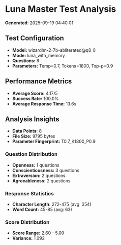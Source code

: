# Luna Master Test Analysis

**Generated:** 2025-09-19 04:40:01

## Test Configuration
- **Model:** wizardlm-2-7b-abliterated@q8_0
- **Mode:** luna_with_memory
- **Questions:** 8
- **Parameters:** Temp=0.7, Tokens=1800, Top-p=0.9

## Performance Metrics
- **Average Score:** 4.17/5
- **Success Rate:** 100.0%
- **Average Response Time:** 13.6s

## Analysis Insights
- **Data Points:** 8
- **File Size:** 9795 bytes
- **Parameter Fingerprint:** T0.7_K1800_P0.9

### Question Distribution
- **Openness:** 1 questions
- **Conscientiousness:** 3 questions
- **Extraversion:** 2 questions
- **Agreeableness:** 2 questions

### Response Statistics
- **Character Length:** 272-475 (avg: 354)
- **Word Count:** 45-85 (avg: 63)

### Score Distribution
- **Score Range:** 2.60 - 5.00
- **Variance:** 1.092

